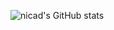 ![nicad's GitHub stats](https://github-readme-stats.vercel.app/api?username=PBnicad&show_icons=true&theme=apprentice)

